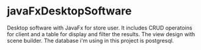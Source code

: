 # javaFxDesktopSoftware
Desktop software with JavaFx for store user.
It includes CRUD operatoins for client and a table for display and filter the results.
The view design with scene builder.
The database i'm using in this project is postgresql.
